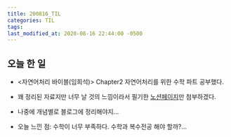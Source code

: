 ```yaml
---
title: 200816_TIL
categories: TIL
tags:
last_modified_at: 2020-08-16 22:44:00 -0500
---
```


## 오늘 한 일

* <자연어처리 바이블(임희석)> Chapter2 자연어처리를 위한 수학 파트 공부했다.

* 꽤 정리된 자료지만 너무 날 것의 느낌이라서 필기한 [노션페이지](https://www.notion.so/2-54985966d769492fa51c6b7e4ae8fa95)만 첨부하겠다.

* 나중에 개념별로 블로그에 정리해야지...

* 오늘 느낀 점: 수학이 너무 부족하다. 수학과 복수전공 해야 할까?...
